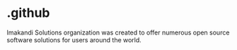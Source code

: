 # .github

Imakandi Solutions organization was created to offer numerous open source software solutions for users around the world.

